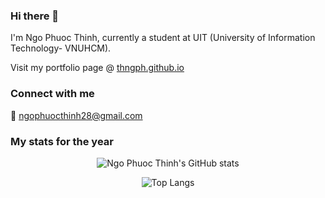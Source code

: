 
### Hi there 👋
I'm Ngo Phuoc Thinh, 
currently a student at UIT (University of Information Technology- VNUHCM).

Visit my portfolio page @ [thngph.github.io](https://thngph.github.io)

### Connect with me
📧 ngophuocthinh28@gmail.com

### My stats for the year

<div align="center">
  
![Ngo Phuoc Thinh's GitHub stats](https://github-readme-stats.vercel.app/api?username=thngph&show_icons=true&count_private=true&hide=prs)
  
![Top Langs](https://github-readme-stats.vercel.app/api/top-langs/?username=thngph&exclude_repo=zooTPJ&layout=compact)
  
</div>
